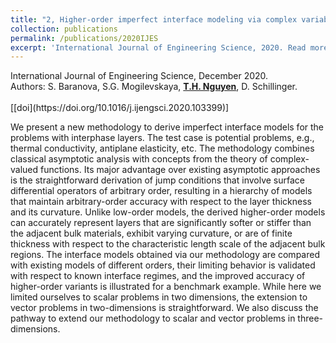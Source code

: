```yaml
---
title: "2, Higher-order imperfect interface modeling via complex variables based asymptotic analysis"
collection: publications
permalink: /publications/2020IJES
excerpt: 'International Journal of Engineering Science, 2020. Read more.'
---
```


<div class="small">
   International Journal of Engineering Science, December 2020.
</div>

<div class="small">
   Authors: S. Baranova, S.G. Mogilevskaya, <u><strong>T.H. Nguyen</strong></u>, D. Schillinger. 
</div><br/>
[[doi](https://doi.org/10.1016/j.ijengsci.2020.103399)]

We present a new methodology to derive imperfect interface models for the problems with interphase layers. The test case is potential problems, e.g., thermal conductivity, antiplane elasticity, etc. The methodology combines classical asymptotic analysis with concepts from the theory of complex-valued functions. Its major advantage over existing asymptotic approaches is the straightforward derivation of jump conditions that involve surface differential operators of arbitrary order, resulting in a hierarchy of models that maintain arbitrary-order accuracy with respect to the layer thickness and its curvature. Unlike low-order models, the derived higher-order models can accurately represent layers that are significantly softer or stiffer than the adjacent bulk materials, exhibit varying curvature, or are of finite thickness with respect to the characteristic length scale of the adjacent bulk regions. The interface models obtained via our methodology are compared with existing models of different orders, their limiting behavior is validated with respect to known interface regimes, and the improved accuracy of higher-order variants is illustrated for a benchmark example. While here we limited ourselves to scalar problems in two dimensions, the extension to vector problems in two-dimensions is straightforward. We also discuss the pathway to extend our methodology to scalar and vector problems in three-dimensions. 

